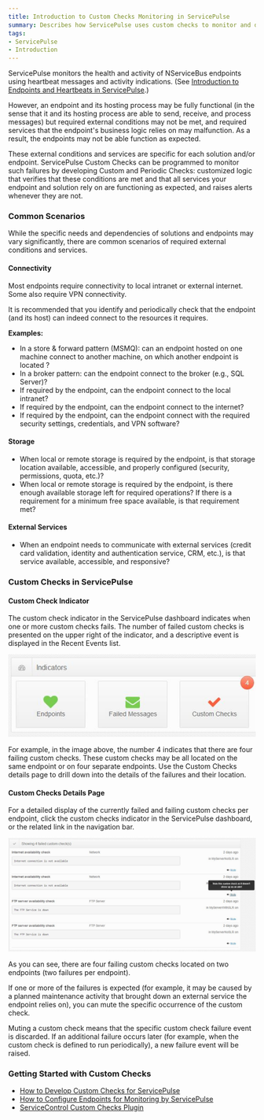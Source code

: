 ```yaml
---
title: Introduction to Custom Checks Monitoring in ServicePulse
summary: Describes how ServicePulse uses custom checks to monitor and detect problem that are unique to the solution or endpoint(s) monitored
tags:
- ServicePulse
- Introduction
---
```


ServicePulse monitors the health and activity of NServiceBus endpoints using heartbeat messages and activity indications. (See [Introduction to Endpoints and Heartbeats in ServicePulse](http://docs.particular.net/ServicePulse/intro-endpoints-heartbeats).)

However, an endpoint and its hosting process may be fully functional (in the sense that it and its hosting process are able to send, receive, and process messages) but required external conditions may not be met, and required services that the endpoint's business logic relies on may malfunction. As a result, the endpoints may not be able function as expected.

These external conditions and services are specific for each solution and/or endpoint. ServicePulse Custom Checks can be programmed to monitor such failures by developing Custom and Periodic Checks: customized logic that verifies that these conditions are met and that all services your endpoint and solution rely on are functioning as expected, and raises alerts whenever they are not.

### Common Scenarios

While the specific needs and dependencies of solutions and endpoints may vary significantly, there are common scenarios of required external conditions and services.

#### Connectivity

Most endpoints require connectivity to local intranet or external internet. Some also require VPN connectivity. 

It is recommended that you identify and periodically check that the endpoint (and its host) can indeed connect to the resources it requires. 

**Examples:**

* In a store & forward pattern (MSMQ): can an endpoint hosted on one machine connect to another machine, on which another endpoint is located ?
* In a broker pattern: can the endpoint connect to the broker (e.g., SQL Server)? 
* If required by the endpoint, can the endpoint connect to the local intranet?
* If required by the endpoint, can the endpoint connect to the internet?  
* If required by the endpoint, can the endpoint connect with the required security settings, credentials, and VPN software?  

#### Storage

* When local or remote storage is required by the endpoint, is that storage location available, accessible, and properly configured (security, permissions, quota, etc.)?
* When local or remote storage is required by the endpoint, is there enough available storage left for required operations? If there is a requirement for a minimum free space available, is that requirement met?

#### External Services

* When an endpoint needs to communicate with external services (credit card validation, identity and authentication service, CRM, etc.), is that service available, accessible, and responsive? 

### Custom Checks in ServicePulse

#### Custom Check Indicator

The custom check indicator in the ServicePulse dashboard indicates when one or more custom checks fails. The number of failed custom checks is presented on the upper right of the indicator, and a descriptive event is displayed in the Recent Events list.

![Custom Checks](images/custom-checks.jpg)

For example, in the image above, the number 4 indicates that there are four failing custom checks. These custom checks may be all located on the same endpoint or on four separate endpoints. Use the Custom Checks details page to drill down into the details of the failures and their location. 

#### Custom Checks Details Page

For a detailed display of the currently failed and failing custom checks per endpoint, click the custom checks indicator in the ServicePulse dashboard, or the related link in the navigation bar.

![Custom Checks Details page](images/custom-checks-details.jpg)

As you can see, there are four failing custom checks located on two endpoints (two failures per endpoint). 

If one or more of the failures is expected (for example, it may be caused by a planned maintenance activity that brought down an external service the endpoint relies on), you can mute the specific occurrence of the custom check.

Muting a custom check means that the specific custom check failure event is discarded. If an additional failure occurs later (for example, when the custom check is defined to run periodically), a new failure event will be raised.    
 
### Getting Started with Custom Checks

* [How to Develop Custom Checks for ServicePulse](/ServicePulse/how-to-develop-custom-checks)
* [How to Configure Endpoints for Monitoring by ServicePulse](/ServicePulse/how-to-configure-endpoints-for-monitoring)
* [ServiceControl Custom Checks Plugin](/ServiceControl/Plugins#servicecontrol-plugin-customchecks)
